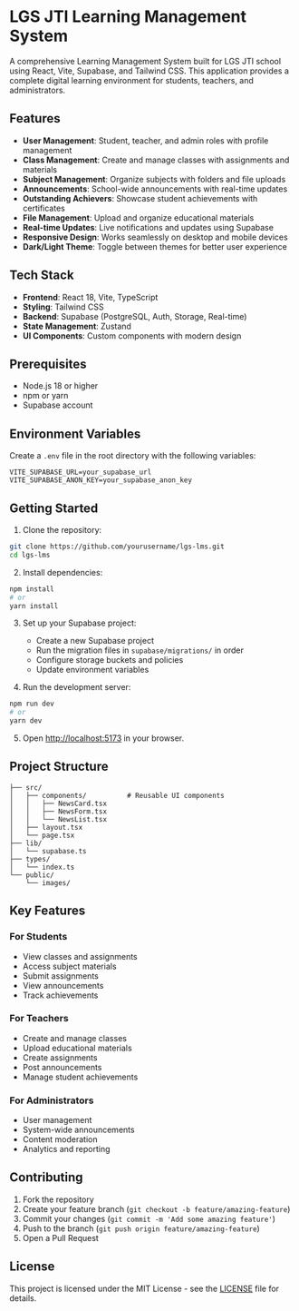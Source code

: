 # LGS JTI Learning Management System

A comprehensive Learning Management System built for LGS JTI school using React, Vite, Supabase, and Tailwind CSS. This application provides a complete digital learning environment for students, teachers, and administrators.

## Features

- **User Management**: Student, teacher, and admin roles with profile management
- **Class Management**: Create and manage classes with assignments and materials
- **Subject Management**: Organize subjects with folders and file uploads
- **Announcements**: School-wide announcements with real-time updates
- **Outstanding Achievers**: Showcase student achievements with certificates
- **File Management**: Upload and organize educational materials
- **Real-time Updates**: Live notifications and updates using Supabase
- **Responsive Design**: Works seamlessly on desktop and mobile devices
- **Dark/Light Theme**: Toggle between themes for better user experience

## Tech Stack

- **Frontend**: React 18, Vite, TypeScript
- **Styling**: Tailwind CSS
- **Backend**: Supabase (PostgreSQL, Auth, Storage, Real-time)
- **State Management**: Zustand
- **UI Components**: Custom components with modern design

## Prerequisites

- Node.js 18 or higher
- npm or yarn
- Supabase account

## Environment Variables

Create a `.env` file in the root directory with the following variables:

```env
VITE_SUPABASE_URL=your_supabase_url
VITE_SUPABASE_ANON_KEY=your_supabase_anon_key
```

## Getting Started

1. Clone the repository:
```bash
git clone https://github.com/yourusername/lgs-lms.git
cd lgs-lms
```

2. Install dependencies:
```bash
npm install
# or
yarn install
```

3. Set up your Supabase project:
   - Create a new Supabase project
   - Run the migration files in `supabase/migrations/` in order
   - Configure storage buckets and policies
   - Update environment variables

4. Run the development server:
```bash
npm run dev
# or
yarn dev
```

5. Open [http://localhost:5173](http://localhost:5173) in your browser.

## Project Structure

```
├── src/
│   ├── components/          # Reusable UI components
│   │   ├── NewsCard.tsx
│   │   ├── NewsForm.tsx
│   │   └── NewsList.tsx
│   ├── layout.tsx
│   └── page.tsx
├── lib/
│   └── supabase.ts
├── types/
│   └── index.ts
└── public/
    └── images/
```

## Key Features

### For Students
- View classes and assignments
- Access subject materials
- Submit assignments
- View announcements
- Track achievements

### For Teachers
- Create and manage classes
- Upload educational materials
- Create assignments
- Post announcements
- Manage student achievements

### For Administrators
- User management
- System-wide announcements
- Content moderation
- Analytics and reporting

## Contributing

1. Fork the repository
2. Create your feature branch (`git checkout -b feature/amazing-feature`)
3. Commit your changes (`git commit -m 'Add some amazing feature'`)
4. Push to the branch (`git push origin feature/amazing-feature`)
5. Open a Pull Request

## License

This project is licensed under the MIT License - see the [LICENSE](LICENSE) file for details.